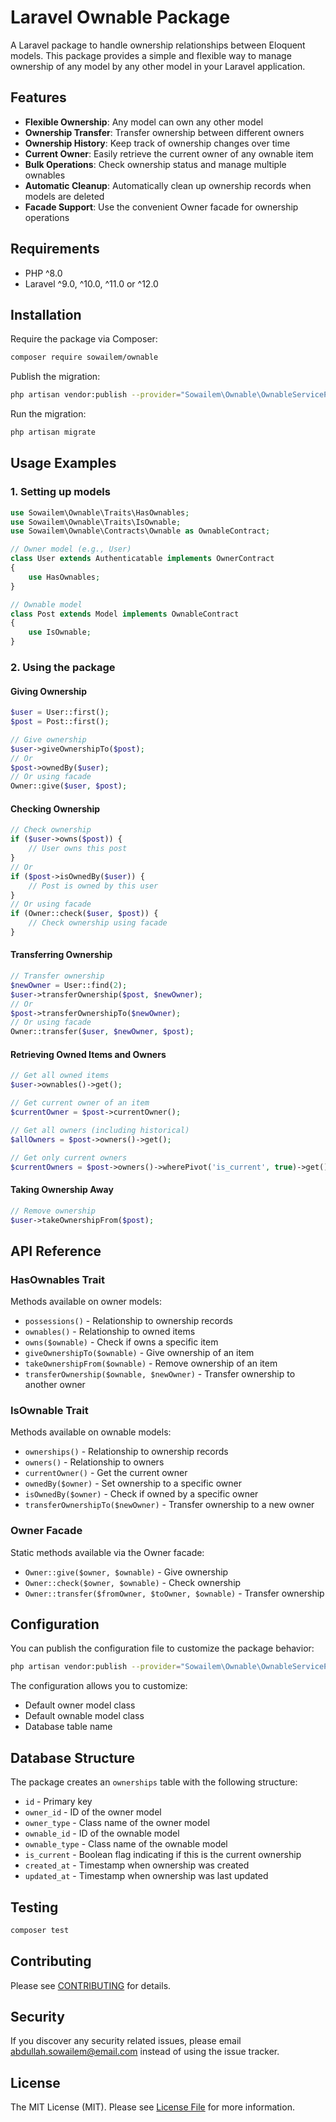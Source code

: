 # Laravel Ownable Package

A Laravel package to handle ownership relationships between Eloquent models. This package provides a simple and flexible way to manage ownership of any model by any other model in your Laravel application.

## Features

- **Flexible Ownership**: Any model can own any other model
- **Ownership Transfer**: Transfer ownership between different owners
- **Ownership History**: Keep track of ownership changes over time
- **Current Owner**: Easily retrieve the current owner of any ownable item
- **Bulk Operations**: Check ownership status and manage multiple ownables
- **Automatic Cleanup**: Automatically clean up ownership records when models are deleted
- **Facade Support**: Use the convenient Owner facade for ownership operations

## Requirements

- PHP ^8.0
- Laravel ^9.0, ^10.0, ^11.0 or ^12.0

## Installation

Require the package via Composer:

```bash
composer require sowailem/ownable
```

Publish the migration:

```bash
php artisan vendor:publish --provider="Sowailem\Ownable\OwnableServiceProvider" --tag="ownable-migrations"
```

Run the migration:

```bash
php artisan migrate
```

## Usage Examples

### 1. Setting up models

```php
use Sowailem\Ownable\Traits\HasOwnables;
use Sowailem\Ownable\Traits\IsOwnable;
use Sowailem\Ownable\Contracts\Ownable as OwnableContract;

// Owner model (e.g., User)
class User extends Authenticatable implements OwnerContract
{
    use HasOwnables;
}

// Ownable model
class Post extends Model implements OwnableContract
{
    use IsOwnable;
}
```

### 2. Using the package

#### Giving Ownership

```php
$user = User::first();
$post = Post::first();

// Give ownership
$user->giveOwnershipTo($post);
// Or
$post->ownedBy($user);
// Or using facade
Owner::give($user, $post);
```

#### Checking Ownership

```php
// Check ownership
if ($user->owns($post)) {
    // User owns this post
}
// Or
if ($post->isOwnedBy($user)) {
    // Post is owned by this user
}
// Or using facade
if (Owner::check($user, $post)) {
    // Check ownership using facade
}
```

#### Transferring Ownership

```php
// Transfer ownership
$newOwner = User::find(2);
$user->transferOwnership($post, $newOwner);
// Or
$post->transferOwnershipTo($newOwner);
// Or using facade
Owner::transfer($user, $newOwner, $post);
```

#### Retrieving Owned Items and Owners

```php
// Get all owned items
$user->ownables()->get();

// Get current owner of an item
$currentOwner = $post->currentOwner();

// Get all owners (including historical)
$allOwners = $post->owners()->get();

// Get only current owners
$currentOwners = $post->owners()->wherePivot('is_current', true)->get();
```

#### Taking Ownership Away

```php
// Remove ownership
$user->takeOwnershipFrom($post);
```

## API Reference

### HasOwnables Trait

Methods available on owner models:

- `possessions()` - Relationship to ownership records
- `ownables()` - Relationship to owned items
- `owns($ownable)` - Check if owns a specific item
- `giveOwnershipTo($ownable)` - Give ownership of an item
- `takeOwnershipFrom($ownable)` - Remove ownership of an item
- `transferOwnership($ownable, $newOwner)` - Transfer ownership to another owner

### IsOwnable Trait

Methods available on ownable models:

- `ownerships()` - Relationship to ownership records
- `owners()` - Relationship to owners
- `currentOwner()` - Get the current owner
- `ownedBy($owner)` - Set ownership to a specific owner
- `isOwnedBy($owner)` - Check if owned by a specific owner
- `transferOwnershipTo($newOwner)` - Transfer ownership to a new owner

### Owner Facade

Static methods available via the Owner facade:

- `Owner::give($owner, $ownable)` - Give ownership
- `Owner::check($owner, $ownable)` - Check ownership
- `Owner::transfer($fromOwner, $toOwner, $ownable)` - Transfer ownership

## Configuration

You can publish the configuration file to customize the package behavior:

```bash
php artisan vendor:publish --provider="Sowailem\Ownable\OwnableServiceProvider" --tag="ownable-config"
```

The configuration allows you to customize:
- Default owner model class
- Default ownable model class
- Database table name

## Database Structure

The package creates an `ownerships` table with the following structure:

- `id` - Primary key
- `owner_id` - ID of the owner model
- `owner_type` - Class name of the owner model
- `ownable_id` - ID of the ownable model
- `ownable_type` - Class name of the ownable model
- `is_current` - Boolean flag indicating if this is the current ownership
- `created_at` - Timestamp when ownership was created
- `updated_at` - Timestamp when ownership was last updated

## Testing

```bash
composer test
```

## Contributing

Please see [CONTRIBUTING](CONTRIBUTING.md) for details.

## Security

If you discover any security related issues, please email abdullah.sowailem@email.com instead of using the issue tracker.


## License

The MIT License (MIT). Please see [License File](LICENSE) for more information.